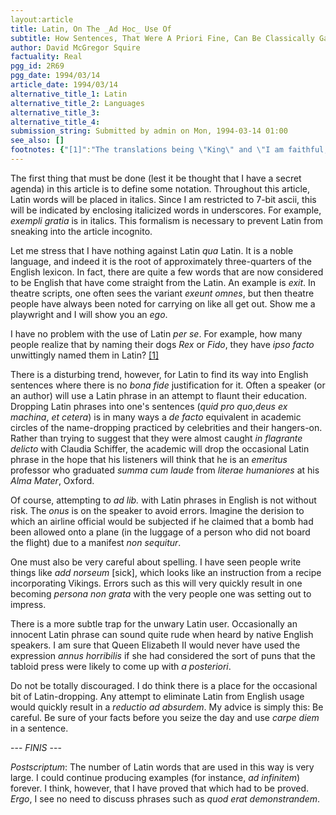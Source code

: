 ```yaml
---
layout:article
title: Latin, On The _Ad Hoc_ Use Of
subtitle: How Sentences, That Were A Priori Fine, Can Be Classically Garbled
author: David McGregor Squire
factuality: Real
pgg_id: 2R69
pgg_date: 1994/03/14
article_date: 1994/03/14
alternative_title_1: Latin
alternative_title_2: Languages
alternative_title_3: 
alternative_title_4: 
submission_string: Submitted by admin on Mon, 1994-03-14 01:00
see_also: []
footnotes: {"[1]":"The translations being \"King\" and \"I am faithful,\" retrospectively."}
---
```

<div>
<p>The first thing that must be done (lest it be thought that I have a secret agenda) in this article is to define some notation. Throughout this article, Latin words will be placed in italics. Since I am restricted to 7-bit ascii, this will be indicated by enclosing italicized words in underscores. For example, <em>exempli gratia</em> is in italics. This formalism is necessary to prevent Latin from sneaking into the article incognito.</p>
<p>Let me stress that I have nothing against Latin <em>qua</em> Latin. It is a noble language, and indeed it is the root of approximately three-quarters of the English lexicon. In fact, there are quite a few words that are now considered to be English that have come straight from the Latin. An example is <em>exit</em>. In theatre scripts, one often sees the variant <em>exeunt omnes</em>, but then theatre people have always been noted for carrying on like all get out. Show me a playwright and I will show you an <em>ego</em>.</p>
<p>I have no problem with the use of Latin <em>per se</em>. For example, how many people realize that by naming their dogs <em>Rex</em> or <em>Fido</em>, they have <em>ipso facto</em> unwittingly named them in Latin? <a href="#footnotes.1" class="footnote-link">[1]</a></p>
<p>There is a disturbing trend, however, for Latin to find its way into English sentences where there is no <em>bona fide</em> justification for it. Often a speaker (or an author) will use a Latin phrase in an attempt to flaunt their education. Dropping Latin phrases into one's sentences (<em>quid pro quo</em>,<em>deus ex machina</em>, <em>et cetera</em>) is in many ways a <em>de facto</em> equivalent in academic circles of the name-dropping practiced by celebrities and their hangers-on. Rather than trying to suggest that they were almost caught <em>in flagrante delicto</em> with Claudia Schiffer, the academic will drop the occasional Latin phrase in the hope that his listeners will think that he is an <em>emeritus</em> professor who graduated <em>summa cum laude</em> from <em>literae humaniores</em> at his <em>Alma Mater</em>, Oxford.</p>
<p>Of course, attempting to <em>ad lib.</em> with Latin phrases in English is not without risk. The <em>onus</em> is on the speaker to avoid errors. Imagine the derision to which an airline official would be subjected if he claimed that a bomb had been allowed onto a plane (in the luggage of a person who did not board the flight) due to a manifest <em>non sequitur</em>.</p>
<p>One must also be very careful about spelling. I have seen people write things like <em>add norseum</em> [sick], which looks like an instruction from a recipe incorporating Vikings. Errors such as this will very quickly result in one becoming <em>persona non grata</em> with the very people one was setting out to impress.</p>
<p>There is a more subtle trap for the unwary Latin user. Occasionally an innocent Latin phrase can sound quite rude when heard by native English speakers. I am sure that Queen Elizabeth II would never have used the expression <em>annus horribilis</em> if she had considered the sort of puns that the tabloid press were likely to come up with <em>a posteriori</em>.</p>
<p>Do not be totally discouraged. I do think there is a place for the occasional bit of Latin-dropping. Any attempt to eliminate Latin from English usage would quickly result in a <em>reductio ad absurdem</em>. My advice is simply this: Be careful. Be sure of your facts before you seize the day and use <em>carpe diem</em> in a sentence.</p>
<p>--- <em>FINIS</em> ---</p>
<p><em>Postscriptum</em>: The number of Latin words that are used in this way is very large. I could continue producing examples (for instance, <em>ad infinitem</em>) forever. I think, however, that I have proved that which had to be proved. <em>Ergo</em>, I see no need to discuss phrases such as <em>quod erat demonstrandem</em>.</p>
</div>
